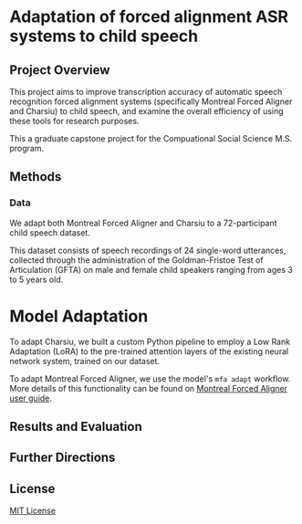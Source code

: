 # Adaptation of forced alignment ASR systems to child speech

## Project Overview

This project aims to improve transcription accuracy of automatic speech recognition forced alignment systems (specifically Montreal Forced Aligner and Charsiu) to child speech, and examine the overall efficiency of using these tools for research purposes.

This a graduate capstone project for the Compuational Social Science M.S. program.

## Methods

### Data

We adapt both Montreal Forced Aligner and Charsiu to a 72-participant child speech dataset.

This dataset consists of speech recordings of 24 single-word utterances, collected through the administration of the Goldman-Fristoe Test of Articulation (GFTA) on male and female child speakers ranging from ages 3 to 5 years old.

# Model Adaptation

To adapt Charsiu, we built a custom Python pipeline to employ a Low Rank Adaptation (LoRA) to the pre-trained attention layers of the existing neural network system, trained on our dataset.

To adapt Montreal Forced Aligner, we use the model's `mfa adapt` workflow. More details of this functionality can be found on [Montreal Forced Aligner user guide](https://montreal-forced-aligner.readthedocs.io/en/latest/user_guide/workflows/adapt_acoustic_model.html).

## Results and Evaluation

## Further Directions

## License

[MIT License](https://opensource.org/license/mit/)